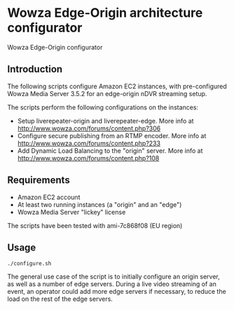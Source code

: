 Wowza Edge-Origin architecture configurator
===========================================

Wowza Edge-Origin configurator

Introduction
------------

The following scripts configure Amazon EC2 instances, with pre-configured Wowza Media Server 3.5.2 for an edge-origin nDVR streaming setup.

The scripts perform the following configurations on the instances:

* Setup liverepeater-origin and liverepeater-edge. More info at http://www.wowza.com/forums/content.php?306
* Configure secure publishing from an RTMP encoder. More info at http://www.wowza.com/forums/content.php?233
* Add Dynamic Load Balancing to the "origin" server. More info at http://www.wowza.com/forums/content.php?108

Requirements
------------

* Amazon EC2 account
* At least two running instances (a "origin" and an "edge")
* Wowza Media Server "lickey" license

The scripts have been tested with ami-7c868f08 (EU region)

Usage
-----

    ./configure.sh

The general use case of the script is to initially configure an origin server, as well as a number of edge servers. During a live video streaming of an event, an operator could add more edge servers if necessary, to reduce the load on the rest of the edge servers.
